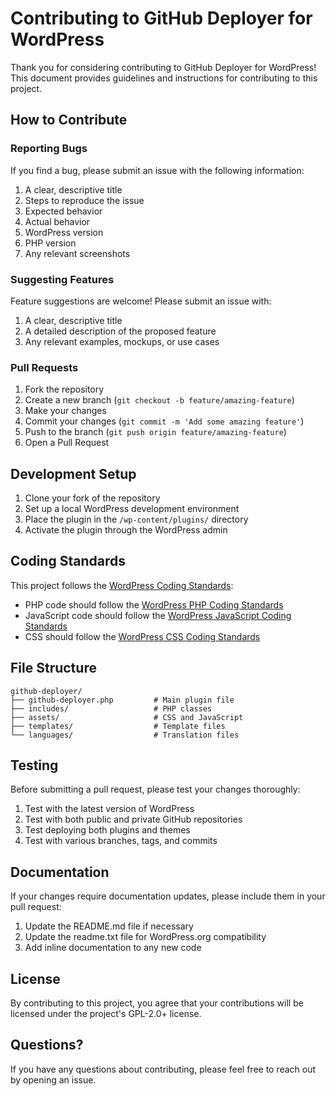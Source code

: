 # Contributing to GitHub Deployer for WordPress

Thank you for considering contributing to GitHub Deployer for WordPress! This document provides guidelines and instructions for contributing to this project.

## How to Contribute

### Reporting Bugs

If you find a bug, please submit an issue with the following information:

1. A clear, descriptive title
2. Steps to reproduce the issue
3. Expected behavior
4. Actual behavior
5. WordPress version
6. PHP version
7. Any relevant screenshots

### Suggesting Features

Feature suggestions are welcome! Please submit an issue with:

1. A clear, descriptive title
2. A detailed description of the proposed feature
3. Any relevant examples, mockups, or use cases

### Pull Requests

1. Fork the repository
2. Create a new branch (`git checkout -b feature/amazing-feature`)
3. Make your changes
4. Commit your changes (`git commit -m 'Add some amazing feature'`)
5. Push to the branch (`git push origin feature/amazing-feature`)
6. Open a Pull Request

## Development Setup

1. Clone your fork of the repository
2. Set up a local WordPress development environment
3. Place the plugin in the `/wp-content/plugins/` directory
4. Activate the plugin through the WordPress admin

## Coding Standards

This project follows the [WordPress Coding Standards](https://make.wordpress.org/core/handbook/best-practices/coding-standards/):

- PHP code should follow the [WordPress PHP Coding Standards](https://make.wordpress.org/core/handbook/best-practices/coding-standards/php/)
- JavaScript code should follow the [WordPress JavaScript Coding Standards](https://make.wordpress.org/core/handbook/best-practices/coding-standards/javascript/)
- CSS should follow the [WordPress CSS Coding Standards](https://make.wordpress.org/core/handbook/best-practices/coding-standards/css/)

## File Structure

```
github-deployer/
├── github-deployer.php         # Main plugin file
├── includes/                   # PHP classes
├── assets/                     # CSS and JavaScript
├── templates/                  # Template files
└── languages/                  # Translation files
```

## Testing

Before submitting a pull request, please test your changes thoroughly:

1. Test with the latest version of WordPress
2. Test with both public and private GitHub repositories
3. Test deploying both plugins and themes
4. Test with various branches, tags, and commits

## Documentation

If your changes require documentation updates, please include them in your pull request:

1. Update the README.md file if necessary
2. Update the readme.txt file for WordPress.org compatibility
3. Add inline documentation to any new code

## License

By contributing to this project, you agree that your contributions will be licensed under the project's GPL-2.0+ license.

## Questions?

If you have any questions about contributing, please feel free to reach out by opening an issue. 
